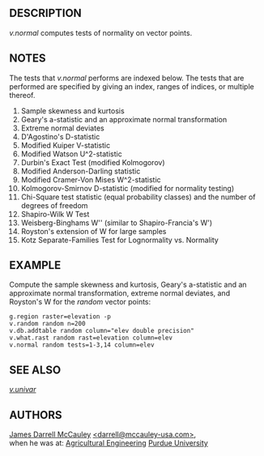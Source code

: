 ## DESCRIPTION

*v.normal* computes tests of normality on vector points.

## NOTES

The tests that *v.normal* performs are indexed below. The tests that are
performed are specified by giving an index, ranges of indices, or
multiple thereof.

1.  Sample skewness and kurtosis
2.  Geary\'s a-statistic and an approximate normal transformation
3.  Extreme normal deviates
4.  D\'Agostino\'s D-statistic
5.  Modified Kuiper V-statistic
6.  Modified Watson U\^2-statistic
7.  Durbin\'s Exact Test (modified Kolmogorov)
8.  Modified Anderson-Darling statistic
9.  Modified Cramer-Von Mises W\^2-statistic
10. Kolmogorov-Smirnov D-statistic (modified for normality testing)
11. Chi-Square test statistic (equal probability classes) and the number
    of degrees of freedom
12. Shapiro-Wilk W Test
13. Weisberg-Binghams W\'\' (similar to Shapiro-Francia\'s W\')
14. Royston\'s extension of W for large samples
15. Kotz Separate-Families Test for Lognormality vs. Normality

## EXAMPLE

Compute the sample skewness and kurtosis, Geary\'s a-statistic and an
approximate normal transformation, extreme normal deviates, and
Royston\'s W for the *random* vector points:

```
g.region raster=elevation -p
v.random random n=200
v.db.addtable random column="elev double precision"
v.what.rast random rast=elevation column=elev
v.normal random tests=1-3,14 column=elev
```

## SEE ALSO

*[v.univar](v.univar.html)*

## AUTHORS

[James Darrell McCauley](http://mccauley-usa.com/)
[\<darrell@mccauley-usa.com\>](mailto:darrell@mccauley-usa.com),\
when he was at: [Agricultural
Engineering](https://engineering.purdue.edu/ABE/) [Purdue
University](http://www.purdue.edu/)
